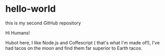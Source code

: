 # hello-world
this is my second GitHub repository

Hi Humans!

Hubot here, I like Node.js and Coffescript ( that's what I'm made of!),
I've had tacos on the moon and find them far superior to Earth tacos.
